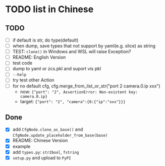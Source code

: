# TODO list in Chinese

## TODO
 - [ ] if default is str, do type(default)
 - [ ] when dump, save types that not support by yaml(e.g. slice) as string
 - [ ] TEST: `clone()` in Windows and WSL will raise Exception?
 - [ ] README: English Version
 - [ ] test code
 - [ ] dump to yaml or zcs.pkl and suport vis pkl
 - [ ] `--help`
 - [ ] try test other Action
 - [ ] for no default cfg, cfg.merge_from_list_or_str("port 2 camera.0.ip xxx")
    - now: `{"port": "2", AssertionError: Non-existent key: camera.0.ip}`
    - target: `{"port": "2", "camera":{0:{"ip":"xxx"}}}`
## Done

 - [x] add `CfgNode.clone_as_base()` and `CfgNode.update_placeholder_from_base(base)`
 - [x] README: Chinese Version
 - [x] example
 - [x] add `types.py`: `str2bool`, `fstring`
 - [x] `setup.py` and upload to `PyPI`
